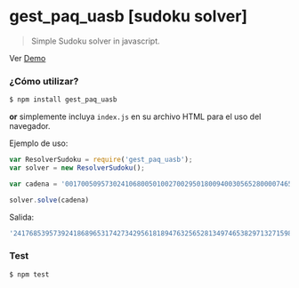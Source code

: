 # gest_paq_uasb [sudoku solver]

> Simple Sudoku solver in javascript.



Ver [Demo](https://#)

### ¿Cómo utilizar?

```bash
$ npm install gest_paq_uasb
```
**or** 
simplemente incluya `index.js` en su archivo HTML para el uso del navegador.

Ejemplo de uso:
```javascript
var ResolverSudoku = require('gest_paq_uasb');
var solver = new ResolverSudoku();

var cadena = '001700509573024106800501002700295018009400305652800007465080071000159004908007053';

solver.solve(cadena)
```
Salida:
```javascript
'241768539573924186896531742734295618189476325652813497465382971327159864918647253'
```

### Test

```bash
$ npm test
```



